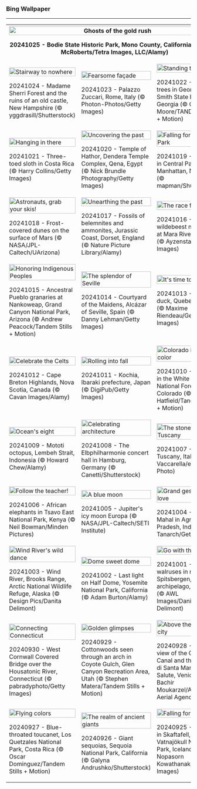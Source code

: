 <h3>
 Bing Wallpaper
</h3>
<hr/>
<table>
<tr>
<th colspan="3">
<img alt="Ghosts of the gold rush" src="https://www.bing.com/th?id=OHR.BodieCalifornia_EN-US3185568116_UHD.jpg&amp;rf=LaDigue_UHD.jpg&amp;pid=hp&amp;w=3840&amp;h=2160&amp;rs=1&amp;c=4" width="100%"/><p>20241025 - Bodie State Historic Park, Mono County, California (© Julien McRoberts/Tetra Images, LLC/Alamy)</p></th>
</tr>
<tr>
<td><img alt="Stairway to nowhere" src="https://www.bing.com/th?id=OHR.MadameSherriCastle_EN-US3066456106_UHD.jpg&amp;rf=LaDigue_UHD.jpg&amp;pid=hp&amp;w=3840&amp;h=2160&amp;rs=1&amp;c=4" width="100%"/><p>20241024 - Madame Sherri Forest and the ruins of an old castle, New Hampshire (© yggdrasill/Shutterstock)</p></td>
<td><img alt="Fearsome façade" src="https://www.bing.com/th?id=OHR.MonsterDoor_EN-US2973387472_UHD.jpg&amp;rf=LaDigue_UHD.jpg&amp;pid=hp&amp;w=3840&amp;h=2160&amp;rs=1&amp;c=4" width="100%"/><p>20241023 - Palazzo Zuccari, Rome, Italy (© Photon-Photos/Getty Images)</p></td>
<td><img alt="Standing tall in fall" src="https://www.bing.com/th?id=OHR.AutumnCypress_EN-US2771131028_UHD.jpg&amp;rf=LaDigue_UHD.jpg&amp;pid=hp&amp;w=3840&amp;h=2160&amp;rs=1&amp;c=4" width="100%"/><p>20241022 - Cypress trees in George L. Smith State Park, Georgia (© Chris Moore/TANDEM Stills + Motion)</p></td>
</tr>
<tr>
<td><img alt="Hanging in there" src="https://www.bing.com/th?id=OHR.SmilingSloth_EN-US2707836219_UHD.jpg&amp;rf=LaDigue_UHD.jpg&amp;pid=hp&amp;w=3840&amp;h=2160&amp;rs=1&amp;c=4" width="100%"/><p>20241021 - Three-toed sloth in Costa Rica (© Harry Collins/Getty Images)</p></td>
<td><img alt="Uncovering the past" src="https://www.bing.com/th?id=OHR.DenderaTemple_EN-US2605709637_UHD.jpg&amp;rf=LaDigue_UHD.jpg&amp;pid=hp&amp;w=3840&amp;h=2160&amp;rs=1&amp;c=4" width="100%"/><p>20241020 - Temple of Hathor, Dendera Temple Complex, Qena, Egypt (© Nick Brundle Photography/Getty Images)</p></td>
<td><img alt="Falling for Central Park" src="https://www.bing.com/th?id=OHR.CentralParkAutumn_EN-US2354288950_UHD.jpg&amp;rf=LaDigue_UHD.jpg&amp;pid=hp&amp;w=3840&amp;h=2160&amp;rs=1&amp;c=4" width="100%"/><p>20241019 - Autumn in Central Park, Manhattan, New York (© mapman/Shutterstock)</p></td>
</tr>
<tr>
<td><img alt="Astronauts, grab your skis!" src="https://www.bing.com/th?id=OHR.MarsDunes_EN-US3465209450_UHD.jpg&amp;rf=LaDigue_UHD.jpg&amp;pid=hp&amp;w=3840&amp;h=2160&amp;rs=1&amp;c=4" width="100%"/><p>20241018 - Frost-covered dunes on the surface of Mars (© NASA/JPL-Caltech/UArizona)</p></td>
<td><img alt="Unearthing the past" src="https://www.bing.com/th?id=OHR.FossilsDorset_EN-US9782204825_UHD.jpg&amp;rf=LaDigue_UHD.jpg&amp;pid=hp&amp;w=3840&amp;h=2160&amp;rs=1&amp;c=4" width="100%"/><p>20241017 - Fossils of belemnites and ammonites, Jurassic Coast, Dorset, England (© Nature Picture Library/Alamy)</p></td>
<td><img alt="The race for life" src="https://www.bing.com/th?id=OHR.MaraMigration_EN-US9704012409_UHD.jpg&amp;rf=LaDigue_UHD.jpg&amp;pid=hp&amp;w=3840&amp;h=2160&amp;rs=1&amp;c=4" width="100%"/><p>20241016 - Great wildebeest migration at Mara River, Kenya (© Ayzenstayn/Getty Images)</p></td>
</tr>
<tr>
<td><img alt="Honoring Indigenous Peoples" src="https://www.bing.com/th?id=OHR.PuebloNankoweap_EN-US9631367700_UHD.jpg&amp;rf=LaDigue_UHD.jpg&amp;pid=hp&amp;w=3840&amp;h=2160&amp;rs=1&amp;c=4" width="100%"/><p>20241015 - Ancestral Pueblo granaries at Nankoweap, Grand Canyon National Park, Arizona (© Andrew Peacock/Tandem Stills + Motion)</p></td>
<td><img alt="The splendor of Seville" src="https://www.bing.com/th?id=OHR.AlcazarSeville_EN-US9523655289_UHD.jpg&amp;rf=LaDigue_UHD.jpg&amp;pid=hp&amp;w=3840&amp;h=2160&amp;rs=1&amp;c=4" width="100%"/><p>20241014 - Courtyard of the Maidens, Alcázar of Seville, Spain (© Danny Lehman/Getty Images)</p></td>
<td><img alt="It's time to wing it!" src="https://www.bing.com/th?id=OHR.QuebecDuck_EN-US9387855720_UHD.jpg&amp;rf=LaDigue_UHD.jpg&amp;pid=hp&amp;w=3840&amp;h=2160&amp;rs=1&amp;c=4" width="100%"/><p>20241013 - Wood duck, Quebec, Canada (© Maxime Riendeau/Getty Images)</p></td>
</tr>
<tr><td><img alt="Celebrate the Celts" src="https://www.bing.com/th?id=OHR.CelticColours_EN-US9284206130_UHD.jpg&amp;rf=LaDigue_UHD.jpg&amp;pid=hp&amp;w=3840&amp;h=2160&amp;rs=1&amp;c=4" width="100%"/><p>20241012 - Cape Breton Highlands, Nova Scotia, Canada (© Cavan Images/Alamy)</p></td><td><img alt="Rolling into fall" src="https://www.bing.com/th?id=OHR.KochiaJapan_EN-US9866955641_UHD.jpg&amp;rf=LaDigue_UHD.jpg&amp;pid=hp&amp;w=3840&amp;h=2160&amp;rs=1&amp;c=4" width="100%"/><p>20241011 - Kochia, Ibaraki prefecture, Japan (© DigiPub/Getty Images)</p></td><td><img alt="Colorado in full color" src="https://www.bing.com/th?id=OHR.AspensColorado_EN-US9105602602_UHD.jpg&amp;rf=LaDigue_UHD.jpg&amp;pid=hp&amp;w=3840&amp;h=2160&amp;rs=1&amp;c=4" width="100%"/><p>20241010 - Aspens in the White River National Forest, Colorado (© Jason Hatfield/Tandem Stills + Motion)</p></td></tr><tr><td><img alt="Ocean's eight" src="https://www.bing.com/th?id=OHR.MototiOctopus_EN-US8820270832_UHD.jpg&amp;rf=LaDigue_UHD.jpg&amp;pid=hp&amp;w=3840&amp;h=2160&amp;rs=1&amp;c=4" width="100%"/><p>20241009 - Mototi octopus, Lembeh Strait, Indonesia (© Howard Chew/Alamy)</p></td><td><img alt="Celebrating architecture" src="https://www.bing.com/th?id=OHR.ElbePhilharmonic_EN-US8658450086_UHD.jpg&amp;rf=LaDigue_UHD.jpg&amp;pid=hp&amp;w=3840&amp;h=2160&amp;rs=1&amp;c=4" width="100%"/><p>20241008 - The Elbphilharmonie concert hall in Hamburg, Germany (© Canetti/Shutterstock)</p></td><td><img alt="The stone town of Tuscany" src="https://www.bing.com/th?id=OHR.SoranoItaly_EN-US2208208147_UHD.jpg&amp;rf=LaDigue_UHD.jpg&amp;pid=hp&amp;w=3840&amp;h=2160&amp;rs=1&amp;c=4" width="100%"/><p>20241007 - Sorano, Tuscany, Italy (© Luigi Vaccarella/eStock Photo)</p></td></tr><tr><td><img alt="Follow the teacher!" src="https://www.bing.com/th?id=OHR.ElephantTeacher_EN-US8363933732_UHD.jpg&amp;rf=LaDigue_UHD.jpg&amp;pid=hp&amp;w=3840&amp;h=2160&amp;rs=1&amp;c=4" width="100%"/><p>20241006 - African elephants in Tsavo East National Park, Kenya (© Neil Bowman/Minden Pictures)</p></td><td><img alt="A blue moon" src="https://www.bing.com/th?id=OHR.EuropaMoon_EN-US8269574935_UHD.jpg&amp;rf=LaDigue_UHD.jpg&amp;pid=hp&amp;w=3840&amp;h=2160&amp;rs=1&amp;c=4" width="100%"/><p>20241005 - Jupiter's icy moon Europa (© NASA/JPL-Caltech/SETI Institute)</p></td><td><img alt="Grand gesture of love" src="https://www.bing.com/th?id=OHR.TajMahalReflection_EN-US5053333041_UHD.jpg&amp;rf=LaDigue_UHD.jpg&amp;pid=hp&amp;w=3840&amp;h=2160&amp;rs=1&amp;c=4" width="100%"/><p>20241004 - Taj Mahal in Agra, Uttar Pradesh, India (© Tanarch/Getty Images)</p></td></tr><tr><td><img alt="Wind River's wild dance" src="https://www.bing.com/th?id=OHR.WindRiverAlaska_EN-US4993335597_UHD.jpg&amp;rf=LaDigue_UHD.jpg&amp;pid=hp&amp;w=3840&amp;h=2160&amp;rs=1&amp;c=4" width="100%"/><p>20241003 - Wind River, Brooks Range, Arctic National Wildlife Refuge, Alaska (© Design Pics/Danita Delimont)</p></td><td><img alt="Dome sweet dome" src="https://www.bing.com/th?id=OHR.HalfDomeYosemite_EN-US4890007214_UHD.jpg&amp;rf=LaDigue_UHD.jpg&amp;pid=hp&amp;w=3840&amp;h=2160&amp;rs=1&amp;c=4" width="100%"/><p>20241002 - Last light on Half Dome, Yosemite National Park, California (© Adam Burton/Alamy)</p></td><td><img alt="Go with the floe" src="https://www.bing.com/th?id=OHR.WalrusNorway_EN-US4658961878_UHD.jpg&amp;rf=LaDigue_UHD.jpg&amp;pid=hp&amp;w=3840&amp;h=2160&amp;rs=1&amp;c=4" width="100%"/><p>20241001 - Herd of walruses in northern Spitsbergen, Svalbard archipelago, Norway (© AWL Images/Danita Delimont)</p></td></tr><tr><td><img alt="Connecting Connecticut" src="https://www.bing.com/th?id=OHR.ConnecticutBridge_EN-US4557226937_UHD.jpg&amp;rf=LaDigue_UHD.jpg&amp;pid=hp&amp;w=3840&amp;h=2160&amp;rs=1&amp;c=4" width="100%"/><p>20240930 - West Cornwall Covered Bridge over the Housatonic River, Connecticut (© pabradyphoto/Getty Images)</p></td><td><img alt="Golden glimpses" src="https://www.bing.com/th?id=OHR.CoyoteGulch_EN-US1769933001_UHD.jpg&amp;rf=LaDigue_UHD.jpg&amp;pid=hp&amp;w=3840&amp;h=2160&amp;rs=1&amp;c=4" width="100%"/><p>20240929 - Cottonwoods seen through an arch in Coyote Gulch, Glen Canyon Recreation Area, Utah (© Stephen Matera/Tandem Stills + Motion)</p></td><td><img alt="Above the floating city" src="https://www.bing.com/th?id=OHR.VeniceAerial_EN-US4386837118_UHD.jpg&amp;rf=LaDigue_UHD.jpg&amp;pid=hp&amp;w=3840&amp;h=2160&amp;rs=1&amp;c=4" width="100%"/><p>20240928 - Aerial view of the Grand Canal and the Basilica di Santa Maria della Salute, Venice, Italy (© Bachir Moukarzel/Amazing Aerial Agency)</p></td></tr><tr><td><img alt="Flying colors" src="https://www.bing.com/th?id=OHR.LittleToucanet_EN-US4236893251_UHD.jpg&amp;rf=LaDigue_UHD.jpg&amp;pid=hp&amp;w=3840&amp;h=2160&amp;rs=1&amp;c=4" width="100%"/><p>20240927 - Blue-throated toucanet, Los Quetzales National Park, Costa Rica (© Oscar Dominguez/Tandem Stills + Motion)</p></td><td><img alt="The realm of ancient giants" src="https://www.bing.com/th?id=OHR.GiantSequoias_EN-US4034909984_UHD.jpg&amp;rf=LaDigue_UHD.jpg&amp;pid=hp&amp;w=3840&amp;h=2160&amp;rs=1&amp;c=4" width="100%"/><p>20240926 - Giant sequoias, Sequoia National Park, California (© Galyna Andrushko/Shutterstock)</p></td><td><img alt="Falling for this view?" src="https://www.bing.com/th?id=OHR.SkaftafellWaterfall_EN-US3934499773_UHD.jpg&amp;rf=LaDigue_UHD.jpg&amp;pid=hp&amp;w=3840&amp;h=2160&amp;rs=1&amp;c=4" width="100%"/><p>20240925 - Waterfall in Skaftafell, Vatnajökull National Park, Iceland (© Nopasorn Kowathanakul/Getty Images)</p></td></tr></table>
